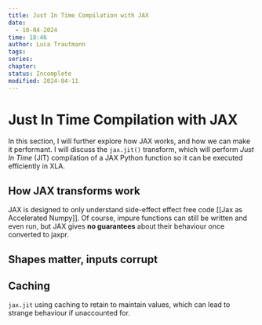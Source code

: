 ```yaml
---
title: Just In Time Compilation with JAX
date:
  - 10-04-2024
time: 18:46
author: Luca Trautmann
tags: 
series: 
chapter: 
status: Incomplete
modified: 2024-04-11
---
```

# Just In Time Compilation with JAX
In this section, I will further explore how JAX works, and how we can make it performant. I will discuss the `jax.jit()` transform, which will perform _Just In Time_ (JIT) compilation of a JAX Python function so it can be executed efficiently in XLA.

## How JAX transforms work
JAX is designed to only understand side-effect effect free code [[Jax as Accelerated Numpy]]. Of course, impure functions can still be written and even run, but JAX gives **no guarantees** about their behaviour once converted to jaxpr.

## Shapes matter, inputs corrupt

## Caching
`jax.jit` using caching to retain to maintain values, which can lead to strange behaviour if unaccounted for. 

